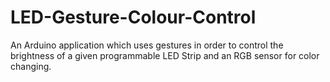 # LED-Gesture-Colour-Control
An Arduino application which uses gestures in order to control the brightness of a given programmable LED Strip and an RGB sensor for color changing.
